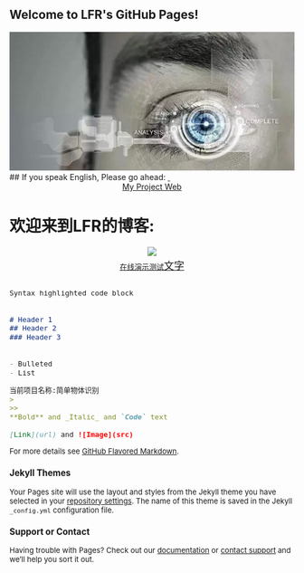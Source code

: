 ## Welcome to LFR's GitHub Pages!
<center> <img src="https://github.com/HackerLFR/Machine-Visual/raw/master/2015031561739629.gif"> </center>
## If you speak English, Please go ahead:
<a href="https://github.com/HackerLFR/Machine-Visual">  <center>My Project Web</center></a>

# 欢迎来到LFR的博客:

<center> <img src="http://www.baidu.com/img/bdlogo.gif"> </center>
<a href="http://www.baidu.com"><center><font size="2">在线演示测试<font size="4">文字</font></center></a>

```markdown

Syntax highlighted code block

 
# Header 1
## Header 2
### Header 3


- Bulleted
- List

当前项目名称:简单物体识别
>
>>
**Bold** and _Italic_ and `Code` text

[Link](url) and ![Image](src)
```


For more details see [GitHub Flavored Markdown](https://guides.github.com/features/mastering-markdown/).

### Jekyll Themes

Your Pages site will use the layout and styles from the Jekyll theme you have selected in your [repository settings](https://github.com/HackerLFR/Machine-Visual/settings). The name of this theme is saved in the Jekyll `_config.yml` configuration file.

### Support or Contact

Having trouble with Pages? Check out our [documentation](https://help.github.com/categories/github-pages-basics/) or [contact support](https://github.com/contact) and we’ll help you sort it out.

